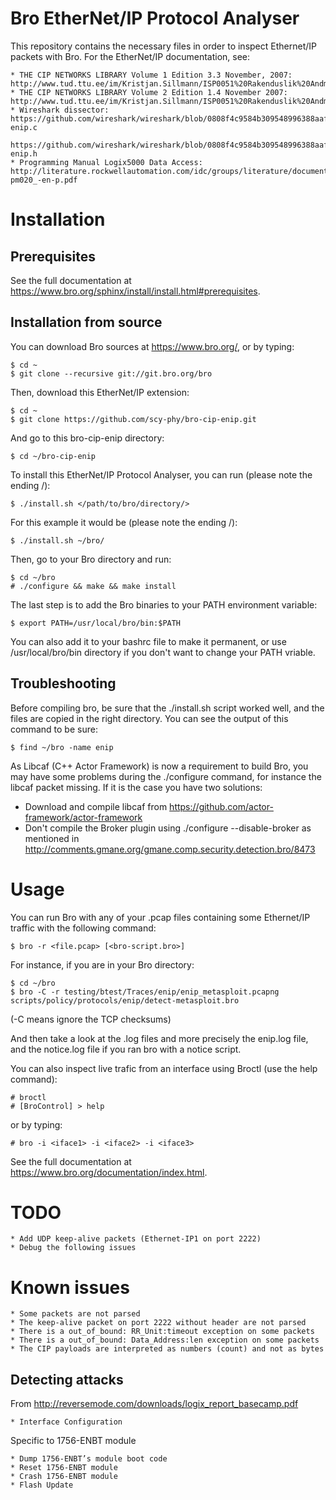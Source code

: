 # Bro EtherNet/IP Protocol Analyser #
This repository contains the necessary files in order to inspect Ethernet/IP
packets with Bro.
For the EtherNet/IP documentation, see:

    * THE CIP NETWORKS LIBRARY Volume 1 Edition 3.3 November, 2007: http://www.tud.ttu.ee/im/Kristjan.Sillmann/ISP0051%20Rakenduslik%20Andmeside/CIP%20docs/CIP%20Vol1_3.3.pdf
    * THE CIP NETWORKS LIBRARY Volume 2 Edition 1.4 November 2007: http://www.tud.ttu.ee/im/Kristjan.Sillmann/ISP0051%20Rakenduslik%20Andmeside/CIP%20docs/CIP%20Vol2_1.4.pdf
    * Wireshark dissector: https://github.com/wireshark/wireshark/blob/0808f4c9584b309548996388aafde51820a68932/epan/dissectors/packet-enip.c
      https://github.com/wireshark/wireshark/blob/0808f4c9584b309548996388aafde51820a68932/epan/dissectors/packet-enip.h
    * Programming Manual Logix5000 Data Access: http://literature.rockwellautomation.com/idc/groups/literature/documents/pm/1756-pm020_-en-p.pdf

# Installation #
## Prerequisites ##
See the full documentation at https://www.bro.org/sphinx/install/install.html#prerequisites.

## Installation from source ##
You can download Bro sources at https://www.bro.org/, or by typing:

    $ cd ~
    $ git clone --recursive git://git.bro.org/bro

Then, download this EtherNet/IP extension:

    $ cd ~
    $ git clone https://github.com/scy-phy/bro-cip-enip.git

And go to this bro-cip-enip directory:

    $ cd ~/bro-cip-enip

To install this EtherNet/IP Protocol Analyser, you can run (please note the ending /):

    $ ./install.sh </path/to/bro/directory/>

For this example it would be (please note the ending /):

    $ ./install.sh ~/bro/

Then, go to your Bro directory and run:

    $ cd ~/bro
    # ./configure && make && make install

The last step is to add the Bro binaries to your PATH environment variable:

    $ export PATH=/usr/local/bro/bin:$PATH

You can also add it to your bashrc file to make it permanent, or use /usr/local/bro/bin directory if you don't want to change your PATH vriable.

## Troubleshooting ##

Before compiling bro, be sure that the ./install.sh script worked well, and the files are copied in the right directory.
You can see the output of this command to be sure:

    $ find ~/bro -name enip

As Libcaf (C++ Actor Framework) is now a requirement to build Bro, you may have some problems during the ./configure command, for instance the libcaf packet missing.
If it is the case you have two solutions:

   * Download and compile libcaf from https://github.com/actor-framework/actor-framework
   * Don't compile the Broker plugin using ./configure --disable-broker as mentioned in http://comments.gmane.org/gmane.comp.security.detection.bro/8473

# Usage #
You can run Bro with any of your .pcap files containing some Ethernet/IP
traffic with the following command:

    $ bro -r <file.pcap> [<bro-script.bro>]

For instance, if you are in your Bro directory:

    $ cd ~/bro
    $ bro -C -r testing/btest/Traces/enip/enip_metasploit.pcapng scripts/policy/protocols/enip/detect-metasploit.bro

(-C means ignore the TCP checksums)

And then take a look at the .log files and more precisely the enip.log file, and
the notice.log file if you ran bro with a notice script.

You can also inspect live trafic from an interface using Broctl (use the help command):

    # broctl
    # [BroControl] > help

or by typing:

    # bro -i <iface1> -i <iface2> -i <iface3>

See the full documentation at https://www.bro.org/documentation/index.html.

# TODO #

    * Add UDP keep-alive packets (Ethernet-IP1 on port 2222)
    * Debug the following issues

# Known issues #

    * Some packets are not parsed
    * The keep-alive packet on port 2222 without header are not parsed
    * There is a out_of_bound: RR_Unit:timeout exception on some packets
    * There is a out_of_bound: Data_Address:len exception on some packets
    * The CIP payloads are interpreted as numbers (count) and not as bytes

## Detecting attacks ##
From http://reversemode.com/downloads/logix_report_basecamp.pdf

    * Interface Configuration

Specific to 1756-ENBT module

    * Dump 1756-ENBT’s module boot code
    * Reset 1756-ENBT module
    * Crash 1756-ENBT module
    * Flash Update
